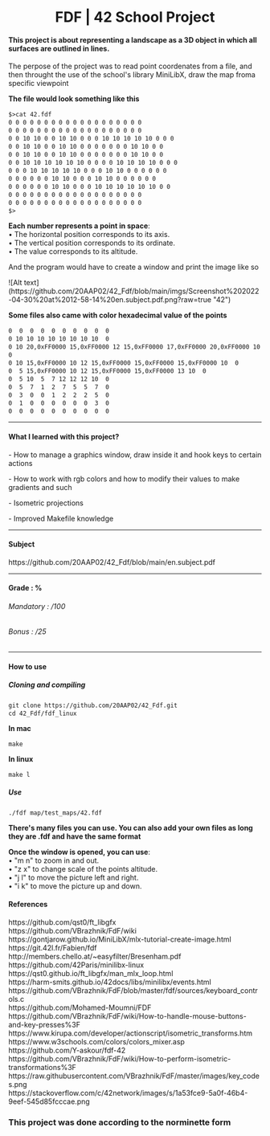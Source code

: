 <h1 align="center"> FDF | 42 School Project </h1>
<h4>This project is about representing a landscape as a 3D object in which all surfaces are outlined in lines.</h4>
<p>The perpose of the project was to read point coordenates from a file, and then throught the use of the school's library MiniLibX, draw the map froma specific viewpoint</p>
<p><b>The file would look something like this</b></p>

```
$>cat 42.fdf
0 0 0 0 0 0 0 0 0 0 0 0 0 0 0 0 0 0 0
0 0 0 0 0 0 0 0 0 0 0 0 0 0 0 0 0 0 0
0 0 10 10 0 0 10 10 0 0 0 10 10 10 10 10 0 0 0
0 0 10 10 0 0 10 10 0 0 0 0 0 0 0 10 10 0 0
0 0 10 10 0 0 10 10 0 0 0 0 0 0 0 10 10 0 0
0 0 10 10 10 10 10 10 0 0 0 0 10 10 10 10 0 0 0
0 0 0 10 10 10 10 10 0 0 0 10 10 0 0 0 0 0 0
0 0 0 0 0 0 10 10 0 0 0 10 10 0 0 0 0 0 0
0 0 0 0 0 0 10 10 0 0 0 10 10 10 10 10 10 0 0
0 0 0 0 0 0 0 0 0 0 0 0 0 0 0 0 0 0 0
0 0 0 0 0 0 0 0 0 0 0 0 0 0 0 0 0 0 0
$>
```

<b>Each number represents a point in space</b>:<br>
• The horizontal position corresponds to its axis.<br>
• The vertical position corresponds to its ordinate.<br>
• The value corresponds to its altitude.<br>

<p>And the program would have to create a window and print the image like so</p>
![Alt text](https://github.com/20AAP02/42_Fdf/blob/main/imgs/Screenshot%202022-04-30%20at%2012-58-14%20en.subject.pdf.png?raw=true "42")

<p><b>Some files also came with color hexadecimal value of the points</b></p>

```
0  0  0  0  0  0  0  0  0  0
0 10 10 10 10 10 10 10 10  0
0 10 20,0xFF0000 15,0xFF0000 12 15,0xFF0000 17,0xFF0000 20,0xFF0000 10  0
0 10 15,0xFF0000 10 12 15,0xFF0000 15,0xFF0000 15,0xFF0000 10  0
0  5 15,0xFF0000 10 12 15,0xFF0000 15,0xFF0000 13 10  0
0  5 10  5  7 12 12 12 10  0
0  5  7  1  2  7  5  5  7  0
0  3  0  0  1  2  2  2  5  0
0  1  0  0  0  0  0  0  3  0
0  0  0  0  0  0  0  0  0  0
```

-----

<h4>What I learned with this project?</h4>
<p>- How to manage a graphics window, draw inside it and hook keys to certain actions</p>
<p>- How to work with rgb colors and how to modify their values to make gradients and such</p>
<p>- Isometric projections</p>
<p>- Improved Makefile knowledge</p>

-----

<h4>Subject</h4>
https://github.com/20AAP02/42_Fdf/blob/main/en.subject.pdf

-----

<h4>Grade : %</h4>
<h6>Mandatory : /100</h6>
<h6>Bonus : /25</h6>

-----

<h4>How to use</h4>

<h5>Cloning and compiling</h5>

```
git clone https://github.com/20AAP02/42_Fdf.git
cd 42_Fdf/fdf_linux
```

<b>In mac</b>

```
make
```
<b>In linux</b>

```
make l
```

<h5>Use</h5>

```
./fdf map/test_maps/42.fdf
```

<p><b>There's many files you can use. You can also add your own files as long they are .fdf and have the same format</b></p>

<p><b>Once the window is opened, you can use</b>:<br>
  • "m n" to zoom in and out.<br>
  • "z x" to change scale of the points altitude.<br>
  • "j l" to move the picture left and right.<br>
  • "i k" to move the picture up and down.</p>

<h4>References</h4>
https://github.com/qst0/ft_libgfx <br>
https://github.com/VBrazhnik/FdF/wiki <br>
https://gontjarow.github.io/MiniLibX/mlx-tutorial-create-image.html <br>
https://git.42l.fr/Fabien/fdf <br>
http://members.chello.at/~easyfilter/Bresenham.pdf <br>
https://github.com/42Paris/minilibx-linux <br>
https://qst0.github.io/ft_libgfx/man_mlx_loop.html <br>
https://harm-smits.github.io/42docs/libs/minilibx/events.html <br>
https://github.com/VBrazhnik/FdF/blob/master/fdf/sources/keyboard_controls.c <br>
https://github.com/Mohamed-Moumni/FDF <br>
https://github.com/VBrazhnik/FdF/wiki/How-to-handle-mouse-buttons-and-key-presses%3F <br>
https://www.kirupa.com/developer/actionscript/isometric_transforms.htm <br>
https://www.w3schools.com/colors/colors_mixer.asp <br>
https://github.com/Y-askour/fdf-42 <br>
https://github.com/VBrazhnik/FdF/wiki/How-to-perform-isometric-transformations%3F <br>
https://raw.githubusercontent.com/VBrazhnik/FdF/master/images/key_codes.png <br>
https://stackoverflow.com/c/42network/images/s/1a53fce9-5a0f-46b4-9eef-545d85fcccae.png <br>

<h3>This project was done according to the norminette form</h3>
